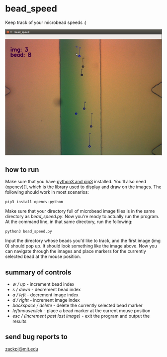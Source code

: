 # bead_speed

Keep track of your microbead speeds :)

![Sample Image](bead_speed.png)

## how to run

Make sure that you have [python3 and pip3](https://realpython.com/installing-python/) installed.
You'll also need (opencv)[], which is the library used to display and draw on the images. The following should work in most scenarios:
```
pip3 install opencv-python
```

Make sure that your directory full of microbead image files is in the same directory as *bead_speed.py*.
Now you're ready to actually run the program. At the command line, in that same directory, run the following:
```
python3 bead_speed.py
```

Input the directory whose beads you'd like to track, and the first image (img 0) should pop up. It should look something like the image above. Now you can navigate through the images and place markers for the currently selected bead at the mouse position.

## summary of controls

- *w / up* - increment bead index
- *s / down* - decrement bead index
- *a / left* - decrement image index
- *d / right* - increment image index
- *backspace / delete* - delete the currently selected bead marker
- *leftmouseclick* - place a bead marker at the current mouse position
- *esc / (increment past last image)* - exit the program and output the results

## send bug reports to

zackpi@mit.edu
